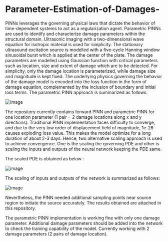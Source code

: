 # Parameter-Estimation-of-Damages-
PINNs leverages the governing physical laws that dictate the behavior of time-dependent systems to act as a regularization agent. Parametric PINNs are used to identify
and characterize damage parameters within the structural domain. Ultrasonic imaging with a two-dimensional wave equation for isotropic material is used for simplicity. The stationary ultrasound excitation source is modelled with a five-cycle Hanning window sinusoidal burst which is applied at the center of the plate. The damage parameters are modelled using Gaussian function with critical parameters such as location, size and extent of damage which are to be detected. For simplicity,
only the damage location is parameterized, while damage size and magnitude is kept fixed. The underlying physics governing the behavior of the damage model is
encoded into the loss function in the form of damage equation, complemented by the inclusion of boundary and initial loss terms. The parametric PINN approach is summarized as follows:

![image](https://github.com/PunyaDGowda/Parameter-Estimation-of-Damages-/assets/91265967/3f815e3f-e1b2-49af-92ed-3fb6ac793430)

The repository currently contains forward PINN and parametric PINN for one location parameter (1 pair = 2 damage locations along x and y directions). Traditional PINN implementation faces difficulty to converge, and due to the very low order of displacement field of magnitude, 1e-26 causes exploding loss value. This makes the model optimize for a long duration of about 2-3 days. Hence, two alternative scaling approach is used to achieve convergence. One is the scaling the governing PDE and other is scaling the inputs and outputs of the neural network keeping the PDE same. 

The scaled PDE is obtained as below :

![image](https://github.com/PunyaDGowda/Parameter-Estimation-of-Damages-/assets/91265967/d1b0d302-775b-4e81-8c62-df7d69af28d4)

The scaling of inputs and outputs of the network is summarized as follows:

![image](https://github.com/PunyaDGowda/Parameter-Estimation-of-Damages-/assets/91265967/62da7f7e-c397-49bb-a313-92de46ff1981)

Nevertheless, the PINN needed additional sampling points near source region to initiate the source accurately. The results obtained are attached in this repository.

The parametric PINN implementation is working fine with only one damage parameter. Additional damage parameters should be added into the network to check the training capability of the model. Currently working with 2 damage parameters (2 pairs of damage location).



